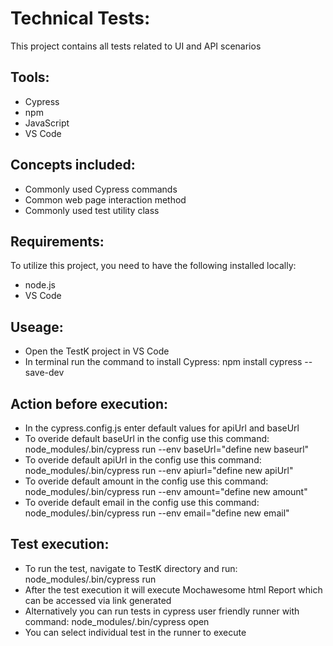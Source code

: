 # Technical Tests:
This project contains all tests related to UI and API scenarios

## Tools:
* Cypress
* npm
* JavaScript
* VS Code

## Concepts included:
* Commonly used Cypress commands
* Common web page interaction method
* Commonly used test utility class

## Requirements:
To utilize this project, you need to have the following installed locally:
* node.js
* VS Code

## Useage:
* Open the TestK project in VS Code
* In terminal run the command to install Cypress: npm install cypress --save-dev

## Action before execution:
* In the cypress.config.js enter default values for apiUrl and baseUrl
* To overide default baseUrl in the config use this command: node_modules/.bin/cypress run --env baseUrl="define new baseurl"
* To overide default apiUrl in the config use this command: node_modules/.bin/cypress run --env apiurl="define new apiUrl"
* To overide default amount in the config use this command: node_modules/.bin/cypress run --env amount="define new amount"
* To overide default email in the config use this command: node_modules/.bin/cypress run --env email="define new email"


## Test execution:
* To run the test, navigate to TestK directory and run: node_modules/.bin/cypress run
* After the test execution it will execute Mochawesome html Report which can be accessed via link generated
* Alternatively you can run tests in cypress user friendly runner with command: node_modules/.bin/cypress open
* You can select individual test in the runner to execute



